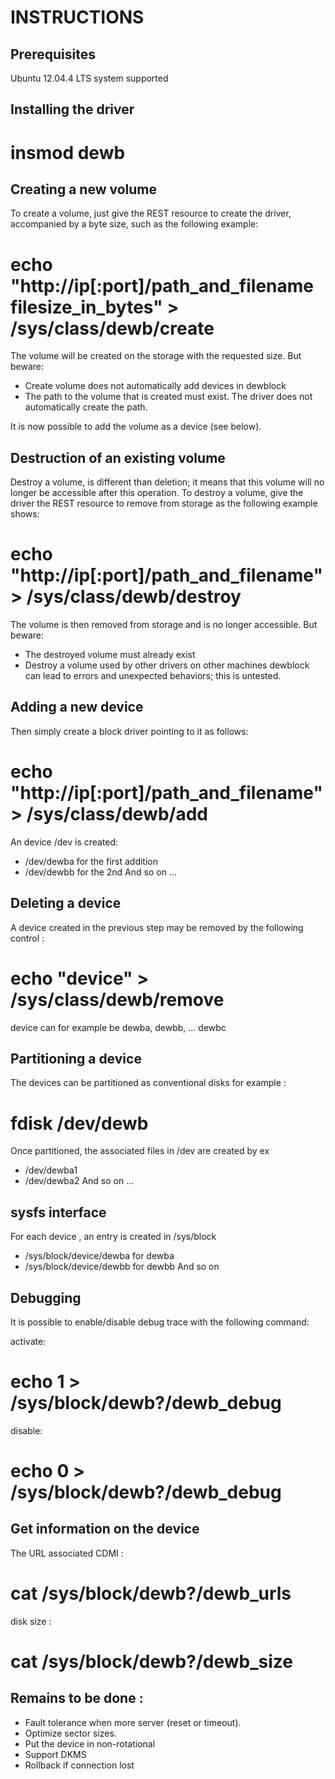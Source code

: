 INSTRUCTIONS
=============

Prerequisites
---------

Ubuntu 12.04.4 LTS system supported

Installing the driver
---------------------

  # insmod dewb

Creating a new volume
---------------------

To create a volume, just give the REST resource to create the driver,
accompanied by a byte size, such as the following example:

  # echo "http://ip[:port]/path_and_filename filesize_in_bytes" > /sys/class/dewb/create

The volume will be created on the storage with the requested size.
But beware:
  * Create volume does not automatically add devices in dewblock
  * The path to the volume that is created must exist. The driver does not automatically create the path.

It is now possible to add the volume as a device (see below).

Destruction of an existing volume
---------------------------------

Destroy a volume, is different than deletion; it means that this volume will no longer be accessible after this operation.
To destroy a volume, give the driver the REST resource to remove from storage
as the following example shows:

  # echo "http://ip[:port]/path_and_filename" > /sys/class/dewb/destroy

The volume is then removed from storage and is no longer accessible.
But beware:
  * The destroyed volume must already exist
  * Destroy a volume used by other drivers on other machines dewblock
can lead to errors and unexpected behaviors; this is untested.

Adding a new device
-------------------

Then simply create a block driver pointing to it as follows:

  # echo "http://ip[:port]/path_and_filename" > /sys/class/dewb/add

An device /dev is created:
  * /dev/dewba for the first addition
  * /dev/dewbb for the 2nd
And so on ...

Deleting a device
-----------------

A device created in the previous step may be removed by the
following control :

  # echo "device" > /sys/class/dewb/remove

device can for example be dewba, dewbb, ... dewbc

Partitioning a device
---------------------

The devices can be partitioned as conventional disks
for example :

  # fdisk /dev/dewb

Once partitioned, the associated files in /dev are created by ex
  * /dev/dewba1
  * /dev/dewba2
And so on ...

sysfs interface
---------------

For each device , an entry is created in /sys/block
  * /sys/block/device/dewba for dewba
  * /sys/block/device/dewbb for dewbb
And so on


Debugging
---------

It is possible to enable/disable debug trace with the following command:

activate:

  # echo 1 > /sys/block/dewb?/dewb_debug

disable:

  # echo 0 > /sys/block/dewb?/dewb_debug


Get information on the device
----------------------------------

The URL associated CDMI :

  # cat /sys/block/dewb?/dewb_urls

disk size :

  # cat /sys/block/dewb?/dewb_size

Remains to be done :
--------------------

  * Fault tolerance when more server (reset or timeout).
  * Optimize sector sizes.
  * Put the device in non-rotational
  * Support DKMS
  * Rollback if connection lost
